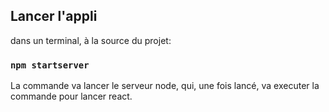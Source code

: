 ## Lancer l'appli

dans un terminal, à la source du projet:

### `npm startserver`

La commande va lancer le serveur node, qui, une fois lancé, va executer la commande pour lancer react.
